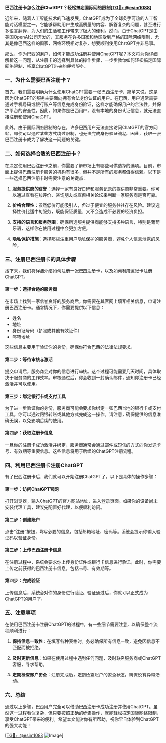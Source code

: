 **巴西注册卡怎么注册ChatGPT？轻松搞定国际网络限制[[TG💪+ @esim1088](https://t.me/s/esim1088)]**

近年来，随着人工智能技术的飞速发展，ChatGPT成为了全球炙手可热的人工智能对话模型之一。它能够帮助用户生成高质量的内容、解答复杂的问题，甚至进行多语言翻译，为人们的生活和工作带来了极大的便利。然而，由于ChatGPT是由美国OpenAI公司开发的，其服务在许多国家和地区受到严格的国际网络限制，尤其是像巴西这样的国家，网络环境相对复杂，想要顺利使用ChatGPT并非易事。

那么，作为巴西的用户，如何才能成功注册并使用ChatGPT呢？本文将为你详细解析这一问题，从注册卡的选择到具体的操作步骤，一步步教你如何轻松搞定国际网络限制，畅享ChatGPT带来的便捷服务。

### 一、为什么需要巴西注册卡？

首先，我们需要明确为什么使用ChatGPT需要一张巴西注册卡。简单来说，这是因为ChatGPT的服务主要面向拥有合法身份认证的用户。在巴西，用户通常需要通过手机号码或银行账户等信息完成身份验证，这样才能确保用户的合法性，并保护平台的安全性。因此，如果你是巴西用户，没有本地的身份认证信息，就无法直接注册和使用ChatGPT。

此外，由于国际网络限制的存在，许多巴西用户无法直接访问ChatGPT的官方网站。即使可以通过某些方式绕过限制，也无法完成身份验证流程。因此，获取一张巴西注册卡成为了解决这一问题的关键。

### 二、如何选择合适的巴西注册卡？

在决定使用巴西注册卡之前，你需要了解市场上有哪些可供选择的选项。目前，市面上提供巴西注册卡服务的机构有很多，但并不是所有的服务都值得信赖。以下是一些选择巴西注册卡时需要注意的关键点：

1. **服务提供商的信誉**：选择一家有良好口碑和服务记录的提供商非常重要。你可以通过查看在线评价、咨询朋友或查阅相关论坛来判断一家服务商是否可靠。
   
2. **价格合理性**：虽然低价可能吸引人，但过于便宜的服务往往存在风险。建议选择性价比适中的服务，既能保证质量，又不会造成不必要的经济负担。

3. **支持的语言和服务范围**：确保所选服务提供商能够支持多种语言，特别是葡萄牙语，这样你在使用过程中会更加方便。

4. **隐私保护措施**：选择那些注重用户隐私保护的服务商，避免个人信息泄露的风险。

### 三、注册巴西注册卡的具体步骤

接下来，我们将详细介绍如何注册一张巴西注册卡，以及如何利用这张卡注册ChatGPT。

#### 第一步：选择合适的服务商

在市场上找到一家信誉良好的服务商后，你需要在其官网上填写相关信息，申请注册巴西注册卡。通常情况下，你需要提供以下信息：
- 姓名
- 地址
- 身份证号码（护照或其他有效证件）
- 邮箱地址

这些信息主要用于验证你的身份，确保你符合巴西的法律法规要求。

#### 第二步：等待审核与激活

提交申请后，服务商会对你的信息进行审核。这个过程可能需要几天时间，具体取决于服务商的工作效率。审核通过后，你会收到一封确认邮件，通知你注册卡已经激活并可以使用。

#### 第三步：绑定银行卡或支付工具

为了进一步验证你的身份，服务商可能会要求你绑定一张巴西当地的银行卡或支付工具。你可以通过网银转账或其他方式完成这一操作。请注意，确保提供的信息准确无误，以免影响后续的使用。

#### 第四步：获取注册卡信息

一旦你的注册卡成功激活并绑定，服务商通常会通过邮件或短信的方式向你发送卡号、有效期等重要信息。这些信息将用于后续的ChatGPT注册流程。

### 四、利用巴西注册卡注册ChatGPT

有了巴西注册卡后，我们就可以开始注册ChatGPT了。以下是具体的操作步骤：

#### 第一步：访问ChatGPT官网

打开浏览器，输入ChatGPT的官方网站地址，进入登录页面。如果你的设备尚未安装代理工具，建议先配置好代理，以便顺利访问。

#### 第二步：创建账户

点击“注册”按钮，填写必要的信息，包括邮箱地址、密码等。系统会提示你输入验证码以验证身份。

#### 第三步：上传巴西注册卡信息

在注册过程中，系统会要求你上传身份证件或银行卡信息进行验证。此时，你需要上传之前获得的巴西注册卡信息，包括卡号、有效期等。

#### 第四步：完成验证

上传信息后，系统会对你的身份进行验证。验证通过后，你就可以正式成为ChatGPT的用户了。

### 五、注意事项

在使用巴西注册卡注册ChatGPT的过程中，有一些细节需要注意，以确保整个流程顺利进行：

1. **保持信息一致性**：在填写各种表格时，务必确保所有信息一致，避免因信息不匹配而被拒绝。

2. **及时更新信息**：如果在使用过程中遇到任何问题，及时联系服务商或ChatGPT客服，寻求帮助。

3. **定期检查账户安全**：注册完成后，定期检查账户的安全状态，确保没有异常活动。

### 六、总结

通过以上步骤，巴西用户完全可以借助巴西注册卡成功注册并使用ChatGPT。虽然这一过程看似复杂，但只要按照正确的步骤操作，就能轻松搞定国际网络限制，享受ChatGPT带来的便利。希望本文能对你有所帮助，祝你早日体验到ChatGPT的强大功能！

[[TG💪+ @esim1088](https://t.me/s/esim1088) ![Image](https://i.postimg.cc/4NQfJmqS/Snipaste-2025-05-13-00-14-12.png)]